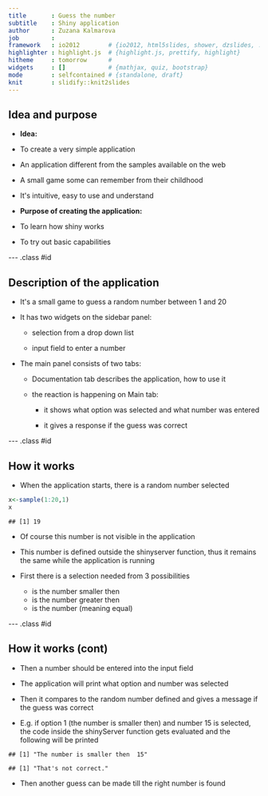 ```yaml
---
title       : Guess the number
subtitle    : Shiny application
author      : Zuzana Kalmarova
job         : 
framework   : io2012        # {io2012, html5slides, shower, dzslides, ...}
highlighter : highlight.js  # {highlight.js, prettify, highlight}
hitheme     : tomorrow      # 
widgets     : []            # {mathjax, quiz, bootstrap}
mode        : selfcontained # {standalone, draft}
knit        : slidify::knit2slides
---
```



## Idea and purpose

- __Idea:__

 - To create a very simple application
 
 - An application different from the samples available on the web
 
 - A small game some can remember from their childhood
 
 - It's intuitive, easy to use and understand
 

- __Purpose of creating the application:__

 - To learn how shiny works
 
 - To try out basic capabilities
 

--- .class #id 

## Description of the application

- It's a small game to guess a random number between 1 and 20

- It has two widgets on the sidebar panel:

  * selection from a drop down list
  
  * input field to enter a number
  
- The main panel consists of two tabs:

  * Documentation tab describes the application, how to use it
  
  * the reaction is happening on Main tab:
  
      + it shows what option was selected and what number was entered
    
      + it gives a response if the guess was correct
  
 

--- .class #id 

## How it works

- When the application starts, there is a random number selected


```r
x<-sample(1:20,1)
x
```

```
## [1] 19
```

- Of course this number is not visible in the application

- This number is defined outside the shinyserver function, thus it remains the same while the application is running

- First there is a selection needed from 3 possibilities
  - is the number smaller then
  - is the number greater then
  - is the number (meaning equal)


--- .class #id 

## How it works (cont)

- Then a number should be entered into the input field

- The application will print what option and number was selected

- Then it compares to the random number defined and gives a message if the guess was correct

- E.g. if option 1 (the number is smaller then) and number 15 is selected, the code inside the shinyServer function gets evaluated and the following will be printed


```
## [1] "The number is smaller then  15"
```

```
## [1] "That's not correct."
```

- Then another guess can be made till the right number is found



